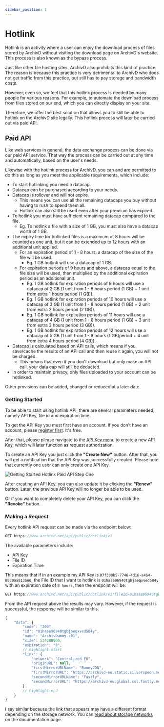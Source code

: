```yaml
---
sidebar_position: 1
---
```


# Hotlink

Hotlink is an activity where a user can enjoy the download process of files stored by ArchivD without visiting the download page on ArchivD's website. This process is also known as the bypass process.

Just like other file hosting sites, ArchivD also prohibits this kind of practice. The reason is because this practice is very detrimental to ArchivD who does not get traffic from this practice, but still has to pay storage and bandwidth costs.

However, even so, we feel that this hotlink process is needed by many people for various reasons. For example, to automate the download process from files stored on our end, which you can directly display on your site.

Therefore, we offer the best solution that allows you to still be able to hotlink on the ArchivD site legally. This hotlink process will later be carried out via paid API.

## Paid API

Like web services in general, the data exchange process can be done via our paid API service. That way the process can be carried out at any time and automatically, based on the user's needs.

Likewise with the hotlink process for ArchivD, you can and are permitted to do this as long as you meet the applicable requirements, which include:

- To start hotlinking you need a datacap.
- Datacap can be purchased according to your needs.
- Datacap is rollover and will not expire.
  - This means you can use all the remaining datacaps you buy without having to rush to spend them all.
  - Hotlink can also still be used even after your premium has expired.
- To hotlink you must have sufficient remaining datacap compared to the file.
  - Eg. To hotlink a file with a size of 1 GB, you must also have a datacap worth of 1 GB.
- The expiry time for hotlinked files is a maximum of 8 hours will be counted as one unit, but it can be extended up to 12 hours with an additional unit applied.
  - For an expiration period of 1 - 8 hours, a datacap of the size of the file will be used.
    - Eg. 1 GB hotlink will use a datacap of 1 GB.
  - For expiration periods of 9 hours and above, a datacap equal to the file size will be used, then multiplied by the additional expiration period as an additional unit.
    - Eg. 1 GB hotlink for expiration periods of 9 hours will use a datacap of 2 GB (1 unit from 1 - 8 hours period (1 GB) + 1 unit from extra 1 hours period (1 GB)).
    - Eg. 1 GB hotlink for expiration periods of 10 hours will use a datacap of 3 GB (1 unit from 1 - 8 hours period (1 GB) + 2 unit from extra 2 hours period (2 GB)).
    - Eg. 1 GB hotlink for expiration periods of 11 hours will use a datacap of 4 GB (1 unit from 1 - 8 hours period (1 GB) + 3 unit from extra 3 hours period (3 GB)).
    - Eg. 1 GB hotlink for expiration periods of 12 hours will use a datacap of 5 GB (1 unit from 1 - 8 hours  (1 GB)period + 4 unit from extra 4 hours period (4 GB)).
- Datacap is calculated based on API calls, which means if you save/cache the results of an API call and then reuse it again, you will not be charged.
  - This means that even if you don't download but only make an API call, your data cap will still be deducted.
- In order to maintain privacy, only files uploaded to your account can be hotlinked.

Other provisions can be added, changed or reduced at a later date.

### Getting Started

To be able to start using hotlink API, there are several parameters needed, namely API Key, file id and expiration time.

To get the API Key you must first have an account. If you don't have an account, please [register first](https://www.archivd.net/register). It's free.

After that, please please navigate to the [API Key menu](https://www.archivd.net/app/setting/apikey) to create a new API Key, which will later function as request authorization.

To create an API Key you just click the **"Create New"** button. After that, you will get a notification that the API Key was successfully created. Please note that currently one user can only create one API Key.

![Getting Started Hotlink Paid API Step One](/img/docs/how-to/api/hotlink/01.webp)

After creating an API Key, you can also update it by clicking the **"Renew"** button. Later, the previous API Key will no longer be able to be used.

Or if you want to completely delete your API Key, you can click the **"Revoke"** button.

### Making a Request

Every hotlink API request can be made via the endpoint below:

```js title="Hotlink API Endpoint"
GET https://www.archivd.net/api/public/hotlink/v1
```

The available parameters include:

- API Key
- File ID
- Expiration Time

This means that if in an example my API Key is `07f300b5-7746-4d16-a464-88c0aa813be6`, the File ID that I want to hotlink is `01hase96940tgbjaeqxved504y` with an expiration date of `8 hours`, then the endpoint will be:

```js title="Hotlink API Endpoint with an Example"
GET https://www.archivd.net/api/public/hotlink/v1?fileid=01hase96940tgbjaeqxved504y&apikey=07f300b5-7746-4d16-a464-88c0aa813be6&expiration=8
```

From the API request above the results may vary. However, if the request is successful, the response will be similar to this.

```js title="An Example of Successful Hotlink API Request"
{
    "data": {
        "code": "200",
        "id": "01hase96940tgbjaeqxved504y",
        "name": "ArchivDummy.z01",
        "size": 524288000,
        "expiration": "8",
        // highlight-start
        "link": {
            "network": "Centralized EU",
            "originURL": null,
            "firstMirrorURLName": "BunnyCDN",
            "firstMirrorURL": "https://archivd-eu.static.silverspoon.me/01hase96940tgbjaeqxved504y/files?response-content-type=application%2Foctet-stream&response-content-disposition=attachment%3B%20filename%3DArchivDummy.z01&X-Amz-Content-Sha256=UNSIGNED-PAYLOAD&X-Amz-Algorithm=AWS4-HMAC-SHA256&X-Amz-Credential=0037ab08f2835d60000000001%2F20230926%2Feu-central-003%2Fs3%2Faws4_request&X-Amz-Date=20230926T125607Z&X-Amz-SignedHeaders=host&X-Amz-Expires=0&X-Amz-Signature=2c04d29eb5ed4e3ccff478019252c8ef3a135e9fd00a4386ec7c2e15f58d8a04",
            "secondMirrorURLName": "Fastly",
            "secondMirrorURL": "https://archivd-eu.global.ssl.fastly.net/01hase96940tgbjaeqxved504y/files?response-content-type=application%2Foctet-stream&response-content-disposition=attachment%3B%20filename%3DArchivDummy.z01&X-Amz-Content-Sha256=UNSIGNED-PAYLOAD&X-Amz-Algorithm=AWS4-HMAC-SHA256&X-Amz-Credential=0037ab08f2835d60000000001%2F20230926%2Feu-central-003%2Fs3%2Faws4_request&X-Amz-Date=20230926T125607Z&X-Amz-SignedHeaders=host&X-Amz-Expires=0&X-Amz-Signature=2c04d29eb5ed4e3ccff478019252c8ef3a135e9fd00a4386ec7c2e15f58d8a04"
        }
        // highlight-end
    }
}
```

I say similar because the link that appears may have a different format depending on the storage network. You can [read about storage networks](/docs/about/network-type) on the documentation page.